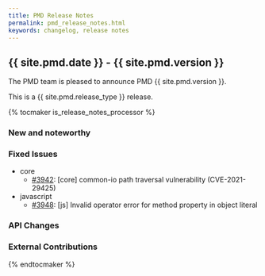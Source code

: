 ```yaml
---
title: PMD Release Notes
permalink: pmd_release_notes.html
keywords: changelog, release notes
---
```


## {{ site.pmd.date }} - {{ site.pmd.version }}

The PMD team is pleased to announce PMD {{ site.pmd.version }}.

This is a {{ site.pmd.release_type }} release.

{% tocmaker is_release_notes_processor %}

### New and noteworthy

### Fixed Issues
* core
  * [#3942](https://github.com/pmd/pmd/issues/3942): \[core] common-io path traversal vulnerability (CVE-2021-29425)
* javascript
  * [#3948](https://github.com/pmd/pmd/issues/3948): \[js] Invalid operator error for method property in object literal

### API Changes

### External Contributions

{% endtocmaker %}

